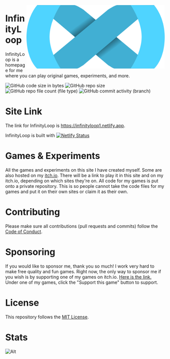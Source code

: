<a href="https://infinityloop1.netlify.app"><img align="right" height="200px" width="auto" src="/images/infinity/transp.png"></a>

# InfinityLoop
InfinityLoop is a homepage for me where you can play original games, experiments, and more.

![GitHub code size in bytes](https://img.shields.io/github/languages/code-size/InfinityLoopGames/InfinityLoop)
![GitHub repo size](https://img.shields.io/github/repo-size/InfinityLoopGames/InfinityLoop)
![GitHub repo file count (file type)](https://img.shields.io/github/directory-file-count/InfinityLoopGames/InfinityLoop)
![GitHub commit activity (branch)](https://img.shields.io/github/commit-activity/t/InfinityLoopGames/InfinityLoop)

# Site Link
The link for InfinityLoop is <a href="https://infinityloop1.netlify.app">https://infinityloop1.netlify.app</a>.

InfinityLoop is built with
[![Netlify Status](https://api.netlify.com/api/v1/badges/b24c27b8-e81b-4422-9038-07975b058e4d/deploy-status)](https://app.netlify.com/sites/infinityloop1/deploys)

# Games & Experiments
All the games and experiments on this site I have created myself. Some are also hosted on my <a href=https://infinityloopgames.itch.io>itch.io</a>.
There will be a link to play it in this site and on my itch.io, depending on which sites they're on.
All code for my games is put onto a private repository. This is so people cannot take the code files for my games and put it on their own sites or claim it as their own.

# Contributing
Please make sure all contributions (pull requests and commits) follow the <a href="docs/CODE_OF_CONDUCT.md"> Code of Conduct</a>.

# Sponsoring
If you would like to sponsor me, thank you so much! I work very hard to make free quality and fun games.
Right now, the only way to sponsor me if you wish is by supporting one of my games on itch.io.
<a href="https://infinityloopgames.itch.io">Here is the link.</a>
Under one of my games, click the "Support this game" button to support.

# License
This repository follows the <a href="LICENSE.md">MIT License</a>.

# Stats
![Alt](https://repobeats.axiom.co/api/embed/5d52f321adea9d942573c87dc3e1e4bb589de7a4.svg "Repobeats analytics image")
